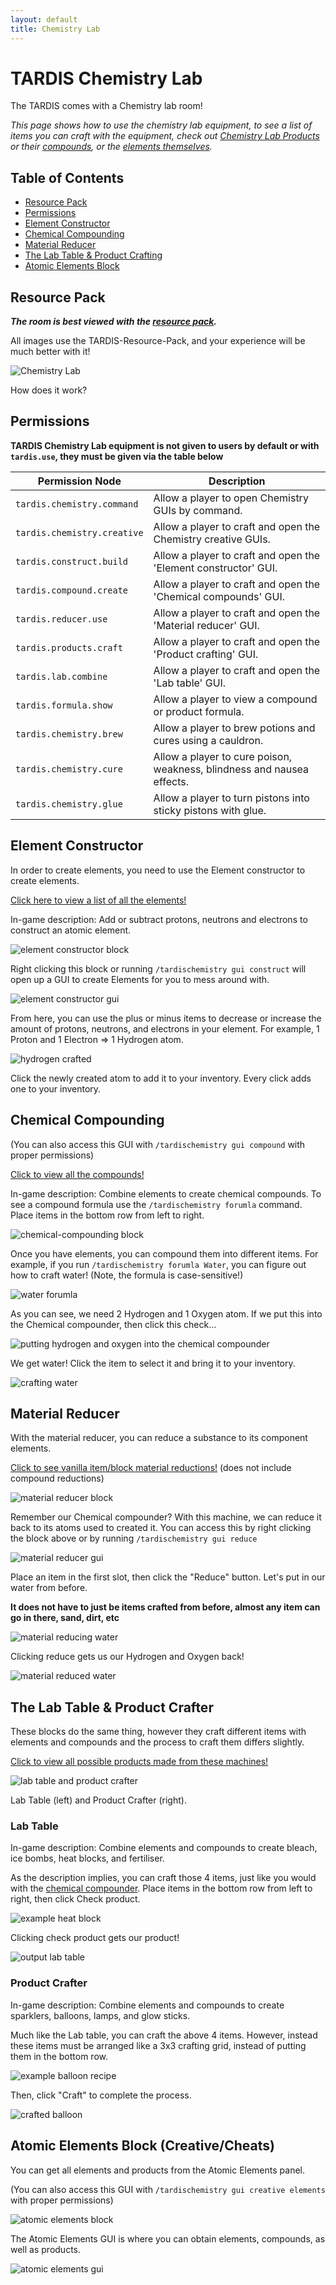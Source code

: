 ```yaml
---
layout: default
title: Chemistry Lab
---
```


# TARDIS Chemistry Lab

The TARDIS comes with a Chemistry lab room!

*This page shows how to use the chemistry lab equipment, to see a list of items you can craft with the equipment, check out [Chemistry Lab Products](chemistry-lab-products) or their [compounds](chemistry-lab-compounds), or the [elements themselves](elements).*

## Table of Contents
* [Resource Pack](#resource-pack)
* [Permissions](#permissions)
* [Element Constructor](#element-constructor)
* [Chemical Compounding](#chemical-compounding)
* [Material Reducer](#material-reducer)
* [The Lab Table & Product Crafting](#the-lab-table--product-crafter)
* [Atomic Elements Block](#atomic-elements-block-creativecheats)

## Resource Pack

***The room is best viewed with the [resource pack](https://github.com/eccentricdevotion/TARDIS-Resource-Pack).***

All images use the TARDIS-Resource-Pack, and your experience will be much better with it!

![Chemistry Lab](images/rooms/chemistry-lab.png)

How does it work?

## Permissions

**TARDIS Chemistry Lab equipment is not given to users by default or with `tardis.use`, they must be given via the table below**

| Permission Node             | Description                                                            |
| --------------------------- | ---------------------------------------------------------------------- |
| `tardis.chemistry.command`  | Allow a player to open Chemistry GUIs by command.                      |
| `tardis.chemistry.creative` | Allow a player to craft and open the Chemistry creative GUIs.          |
| `tardis.construct.build`    | Allow a player to craft and open the 'Element constructor' GUI.        |
| `tardis.compound.create`    | Allow a player to craft and open the 'Chemical compounds' GUI.         |
| `tardis.reducer.use`        | Allow a player to craft and open the 'Material reducer' GUI.           |
| `tardis.products.craft`     | Allow a player to craft and open the 'Product crafting' GUI.           |
| `tardis.lab.combine`        | Allow a player to craft and open the 'Lab table' GUI.                  |
| `tardis.formula.show`       | Allow a player to view a compound or product formula.                  |
| `tardis.chemistry.brew`     | Allow a player to brew potions and cures using a cauldron.             |
| `tardis.chemistry.cure`     | Allow a player to cure poison, weakness, blindness and nausea effects. |
| `tardis.chemistry.glue`     | Allow a player to turn pistons into sticky pistons with glue.          |

## Element Constructor

In order to create elements, you need to use the Element constructor to create elements.

[Click here to view a list of all the elements!](elements)

In-game description: Add or subtract protons, neutrons and electrons to construct an atomic element.

![element constructor block](images/chemistry/element-constructor-block.png)

Right clicking this block or running `/tardischemistry gui construct` will open up a GUI to create Elements for you to mess around with.

![element constructor gui](images/chemistry/element-constructor-gui.png)

From here, you can use the plus or minus items to decrease or increase the amount of protons, neutrons, and electrons in your element. For example, 1 Proton and 1 Electron => 1 Hydrogen atom.

![hydrogen crafted](images/chemistry/element-constructor-hydrogen.png)

Click the newly created atom to add it to your inventory. Every click adds one to your inventory.

## Chemical Compounding

(You can also access this GUI with `/tardischemistry gui compound` with proper permissions)

[Click to view all the compounds!](chemistry-lab-compounds)

In-game description: Combine elements to create chemical compounds. To see a compound formula use the `/tardischemistry forumla` command. Place items in the bottom row from left to right.

![chemical-compounding block](images/chemistry/chemical-compounder-block.png)

Once you have elements, you can compound them into different items. For example, if you run `/tardischemistry forumla Water`, you can figure out how to craft water! (Note, the formula is case-sensitive!)

![water forumla](images/chemistry/formula-water.png)

As you can see, we need 2 Hydrogen and 1 Oxygen atom. If we put this into the Chemical compounder, then click this check...

![putting hydrogen and oxygen into the chemical compounder](images/chemistry/chemical-compounder-water-example.png)

We get water! Click the item to select it and bring it to your inventory.

![crafting water](images/chemistry/chemical-compounder-water.png)

## Material Reducer

With the material reducer, you can reduce a substance to its component elements.

[Click to see vanilla item/block material reductions!](material-reductions) (does not include compound reductions)

![material reducer block](images/chemistry/material-reducer-block.png)

Remember our Chemical compounder? With this machine, we can reduce it back to its atoms used to created it. You can access this by right clicking the block above or by running `/tardischemistry gui reduce`

![material reducer gui](images/chemistry/material-reducer-gui.png)

Place an item in the first slot, then click the "Reduce" button. Let's put in our water from before.

**It does not have to just be items crafted from before, almost any item can go in there, sand, dirt, etc**

![material reducing water](images/chemistry/material-reducing-water.png)

Clicking reduce gets us our Hydrogen and Oxygen back!

![material reduced water](images/chemistry/material-reduced-water.png)

## The Lab Table & Product Crafter

These blocks do the same thing, however they craft different items with elements and compounds and the process to craft them differs slightly.

[Click to view all possible products made from these machines!](chemistry-lab-products)

![lab table and product crafter](images/chemistry/lab-table-product-crafter-blocks.png)

Lab Table (left) and Product Crafter (right).

### Lab Table

In-game description: Combine elements and compounds to create bleach, ice bombs, heat blocks, and fertiliser.

As the description implies, you can craft those 4 items, just like you would with the [chemical compounder](#chemical-compounding). Place items in the bottom row from left to right, then click Check product.

![example heat block](images/chemistry/lab-table-gui-heat-block.png)

Clicking check product gets our product!

![output lab table](images/chemistry/lab-table-output-heat-block.png)

### Product Crafter

In-game description: Combine elements and compounds to create sparklers, balloons, lamps, and glow sticks.

Much like the Lab table, you can craft the above 4 items. However, instead these items must be arranged like a 3x3 crafting grid, instead of putting them in the bottom row.

![example balloon recipe](images/chemistry/product-crafting-balloon-example.png)

Then, click "Craft" to complete the process.

![crafted balloon](images/chemistry/product-crafting-balloon-crafted.png)

## Atomic Elements Block (Creative/Cheats)

You can get all elements and products from the Atomic Elements panel.

(You can also access this GUI with `/tardischemistry gui creative elements` with proper permissions)

![atomic elements block](images/chemistry/atomic-elements-block.png)

The Atomic Elements GUI is where you can obtain elements, compounds, as well as products.

![atomic elements gui](images/chemistry/atomic-elememts-gui.png)
